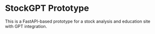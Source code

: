 # StockGPT Prototype

This is a FastAPI-based prototype for a stock analysis and education site with GPT integration.
